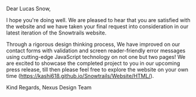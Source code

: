 Dear Lucas Snow,

I hope you're doing well. We are pleased to hear that you are satisfied with the website and we have taken your final request into consideration in our latest iteration of the Snowtrails website.

Through a rigorous design thinking process, We have improved on our contact forms with validation and screen reader-friendly error messages using cutting-edge JavaScript technology on not one but two pages! We are excited to showcase the completed project to you in our upcoming press release, till then please feel free to explore the website on your own time (https://kashi618.github.io/Snowtrails/Website/HTML/).

Kind Regards,
Nexus Design Team
